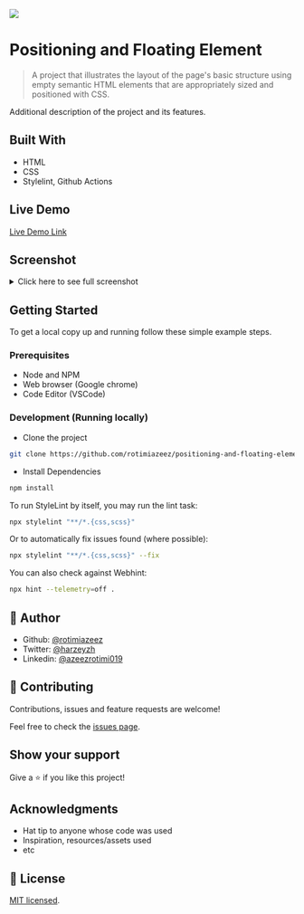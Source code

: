 ![](https://img.shields.io/badge/Microverse-blueviolet)

# Positioning and Floating Element

> A project that illustrates the layout of the page's basic structure using empty semantic HTML elements that are appropriately sized and positioned with CSS.

Additional description of the project and its features.

## Built With

- HTML
- CSS
- Stylelint, Github Actions

## Live Demo

[Live Demo Link](harzeyzh-nyt-clone.netlify.app)

## Screenshot

<details>
    <summary>Click here to see full screenshot</summary>

![Full Screenshot](https://user-images.githubusercontent.com/36057474/112679479-8130c000-8e6c-11eb-90ec-bd243e306041.png)

</details>

## Getting Started

To get a local copy up and running follow these simple example steps.

### Prerequisites

- Node and NPM
- Web browser (Google chrome)
- Code Editor (VSCode)

### Development (Running locally)

- Clone the project

```bash
git clone https://github.com/rotimiazeez/positioning-and-floating-element-new.git

```

- Install Dependencies

```bash
npm install
```

To run StyleLint by itself, you may run the lint task:

```bash
npx stylelint "**/*.{css,scss}"
```

Or to automatically fix issues found (where possible):

```bash
npx stylelint "**/*.{css,scss}" --fix
```

You can also check against Webhint:

```bash
npx hint --telemetry=off .
```

## 👤 Author

- Github: [@rotimiazeez](https://github.com/rotimiazeez)
- Twitter: [@harzeyzh](https://twitter.com/Harzeyzh)
- Linkedin: [@azeezrotimi019](https://www.linkedin.com/in/azeezrotimi019/)

## 🤝 Contributing

Contributions, issues and feature requests are welcome!

Feel free to check the [issues page](../../issues).

## Show your support

Give a ⭐️ if you like this project!

## Acknowledgments

- Hat tip to anyone whose code was used
- Inspiration, resources/assets used
- etc

## 📝 License

[MIT licensed](./LICENSE).
